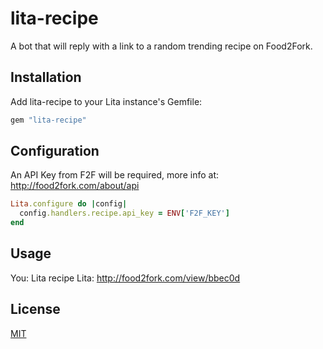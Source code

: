 # lita-recipe

A bot that will reply with a link to a random trending recipe on Food2Fork.

## Installation

Add lita-recipe to your Lita instance's Gemfile:

``` ruby
gem "lita-recipe"
```


## Configuration

An API Key from F2F will be required, more info at: http://food2fork.com/about/api

```ruby
Lita.configure do |config|
  config.handlers.recipe.api_key = ENV['F2F_KEY']
end
```

## Usage

You: Lita recipe
Lita: http://food2fork.com/view/bbec0d
## License

[MIT](http://opensource.org/licenses/MIT)
